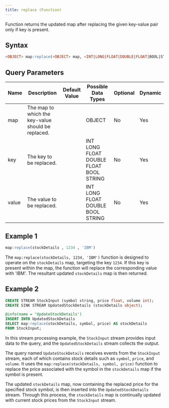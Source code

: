 ```yaml
---
title: replace (Function)
---
```


Function returns the updated map after replacing the given key-value pair only if key is present.

## Syntax

```sql
<OBJECT> map:replace(<OBJECT> map, <INT|LONG|FLOAT|DOUBLE|FLOAT|BOOL|STRING> key, <INT|LONG|FLOAT|DOUBLE|BOOL|STRING> value)
```

## Query Parameters

| Name  | Description  | Default Value | Possible Data Types | Optional | Dynamic |
|-------|--------------|---------------|---------------------|----------|---------|
| map | The map to which the key-value should be replaced. |               | OBJECT  | No   | Yes  |
| key   | The key to be replaced.  |               | INT LONG FLOAT DOUBLE FLOAT BOOL STRING | No       | Yes     |
| value | The value to be replaced. |               | INT LONG FLOAT DOUBLE BOOL STRING   | No  | Yes  |

## Example 1

```sql
map:replace(stockDetails , 1234 , 'IBM')
```

The `map:replace(stockDetails, 1234, 'IBM')` function is designed to operate on the `stockDetails` map, targeting the key `1234`. If this key is present within the map, the function will replace the corresponding value with 'IBM'. The resultant updated `stockDetails` map is then returned.

## Example 2

```sql
CREATE STREAM StockInput (symbol string, price float, volume int);
CREATE SINK STREAM UpdatedStockDetails (stockDetails object);

@info(name = 'UpdateStockDetails')
INSERT INTO UpdatedStockDetails
SELECT map:replace(stockDetails, symbol, price) AS stockDetails
FROM StockInput;
```

In this stream processing example, the `StockInput` stream provides input data to the query, and the `UpdatedStockDetails` stream collects the output.

The query named `UpdateStockDetails` receives events from the `StockInput` stream, each of which contains stock details such as `symbol`, `price`, and `volume`. It uses the `map:replace(stockDetails, symbol, price)` function to replace the price associated with the symbol in the `stockDetails` map if the symbol is present.

The updated `stockDetails` map, now containing the replaced price for the specified stock symbol, is then inserted into the `UpdatedStockDetails` stream. Through this process, the `stockDetails` map is continually updated with current stock prices from the `StockInput` stream.
